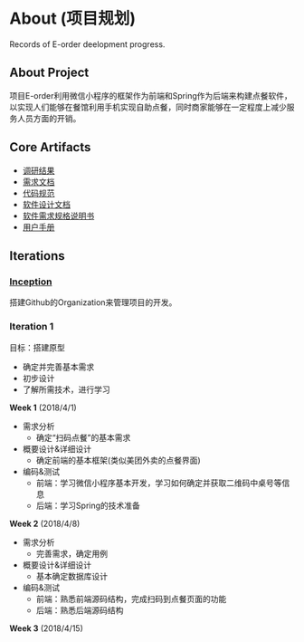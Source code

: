 # About (项目规划)

Records of E-order deelopment progress.

## About Project

项目E-order利用微信小程序的框架作为前端和Spring作为后端来构建点餐软件，以实现人们能够在餐馆利用手机实现自助点餐，同时商家能够在一定程度上减少服务人员方面的开销。

## Core Artifacts

- [调研结果](https://github.com/E-Order/Dashboard/blob/master/document/Investigation.md)
- [需求文档](https://github.com/E-Order/Dashboard/blob/master/document/Product_Backlog.md)
- [代码规范]()
- [软件设计文档]()
- [软件需求规格说明书]()
- [用户手册]()

## Iterations

### [Inception](https://github.com/E-Order/Dashboard/blob/master/document/meet_recording.md)

搭建Github的Organization来管理项目的开发。

### Iteration 1

目标：搭建原型

- 确定并完善基本需求
- 初步设计
- 了解所需技术，进行学习

**Week 1** (2018/4/1)

- 需求分析
  - 确定“扫码点餐”的基本需求
- 概要设计&详细设计
  - 确定前端的基本框架(类似美团外卖的点餐界面)
- 编码&测试
  - 前端：学习微信小程序基本开发，学习如何确定并获取二维码中桌号等信息
  - 后端：学习Spring的技术准备

**Week 2** (2018/4/8)

- 需求分析
  - 完善需求，确定用例
- 概要设计&详细设计
  - 基本确定数据库设计
- 编码&测试
  - 前端：熟悉前端源码结构，完成扫码到点餐页面的功能
  - 后端：熟悉后端源码结构

**Week 3** (2018/4/15)
